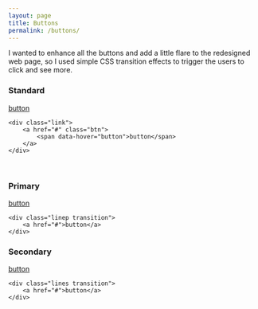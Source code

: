 ```yaml
---
layout: page
title: Buttons
permalink: /buttons/
---
```

I wanted to enhance all the buttons and add a little flare to the redesigned web page, so I used simple CSS transition effects to trigger the users to click and see more.

<!-- I want the primary button as tall as the input 40px tall, and has the white background. The button text will be black. The hover state will have the secondary colar as the background.  -->
<h3>Standard</h3>  

<div class="link">
	<a href="#" class="btn">
		<span data-hover="button">button</span>
	</a> 
</div>  

<pre class=""><code>&lt;div class=&quot;link&quot;&gt;
	&lt;a href=&quot;#&quot; class=&quot;btn&quot;&gt;
		&lt;span data-hover=&quot;button&quot;&gt;button&lt;/span&gt;
	&lt;/a&gt; 
&lt;/div&gt;</code></pre>
<br>
<h3>Primary</h3>

<div class="linep transition">
	<a href="#">button</a>
</div>  


<pre class=""><code>&lt;div class=&quot;linep transition&quot;&gt;
	&lt;a href=&quot;#&quot;&gt;button&lt;/a&gt;
&lt;/div&gt;</code></pre>

<h3>Secondary</h3>

<div class="lines transition">
	<a href="#">button</a>
</div>  

<pre class=""><code>&lt;div class=&quot;lines transition&quot;&gt;
	&lt;a href=&quot;#&quot;&gt;button&lt;/a&gt;
&lt;/div&gt;</code></pre>


